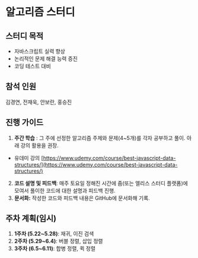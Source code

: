 # 알고리즘 스터디

## 스터디 목적
- 자바스크립트 실력 향상
- 논리적인 문제 해결 능력 증진
- 코딩 테스트 대비

## **참석 인원**
김경연, 전재욱, 안보란, 홍승진

## 진행 가이드
1. **주간 학습** : 그 주에 선정한 알고리즘 주제와 문제(4~5개)를 각자 공부하고 풀이. 아래 강의 활용을 권장.
* 유데미 강의 [https://www.udemy.com/course/best-javascript-data-structures/](https://www.udemy.com/course/best-javascript-data-structures/)
2. **코드 설명 및 피드백**: 매주 토요일 정해진 시간에 줌(또는 엘리스 스터디 플랫폼)에 모여서 풀이한 코드에 대한 설명과 피드백 진행.
3. **문서화:** 작성한 코드와 피드백 내용은 GitHub에 문서화해 기록.

## 주차 계획(임시)
1. **1주차 (5.22~5.28)**: 재귀, 이진 검색
2. **2주차 (5.29~6.4)**: 버블 정렬, 삽입 정렬
3. **3주차 (6.5~6.11)**: 합병 정렬, 퀵 정렬